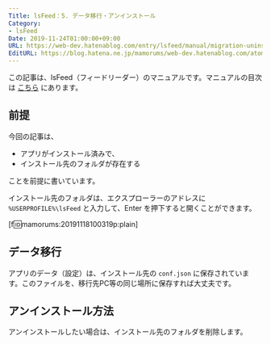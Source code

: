 ```yaml
---
Title: lsFeed：5. データ移行・アンインストール
Category:
- lsFeed
Date: 2019-11-24T01:00:00+09:00
URL: https://web-dev.hatenablog.com/entry/lsfeed/manual/migration-uninstall
EditURL: https://blog.hatena.ne.jp/mamorums/web-dev.hatenablog.com/atom/entry/26006613467572360
---
```


この記事は、lsFeed（フィードリーダー）のマニュアルです。マニュアルの目次は [こちら](/entry/lsfeed/manual/table-of-contents) にあります。


## 前提
今回の記事は、

- アプリがインストール済みで、
- インストール先のフォルダが存在する

ことを前提に書いています。

インストール先のフォルダは、エクスプローラーのアドレスに `%USERPROFILE%\lsFeed` と入力して、Enter を押下すると開くことができます。

[f:id:mamorums:20191118100319p:plain]


## データ移行
アプリのデータ（設定）は、インストール先の `conf.json` に保存されています。このファイルを、移行先PC等の同じ場所に保存すれば大丈夫です。


## アンインストール方法
アンインストールしたい場合は、インストール先のフォルダを削除します。

